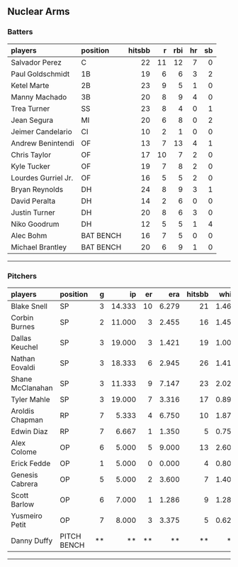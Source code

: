 ## Nuclear Arms

### Batters

 
|players             |position  | hitsbb|  r| rbi| hr| sb| 
|:-------------------|:---------|------:|--:|---:|--:|--:| 
|Salvador Perez      |C         |     22| 11|  12|  7|  0| 
|Paul Goldschmidt    |1B        |     19|  6|   6|  3|  2| 
|Ketel Marte         |2B        |     23|  9|   5|  1|  0| 
|Manny Machado       |3B        |     20|  8|   9|  4|  0| 
|Trea Turner         |SS        |     23|  8|   4|  0|  1| 
|Jean Segura         |MI        |     20|  6|   8|  0|  2| 
|Jeimer Candelario   |CI        |     10|  2|   1|  0|  0| 
|Andrew Benintendi   |OF        |     13|  7|  13|  4|  1| 
|Chris Taylor        |OF        |     17| 10|   7|  2|  0| 
|Kyle Tucker         |OF        |     19|  7|   8|  2|  0| 
|Lourdes Gurriel Jr. |OF        |     16|  5|   5|  2|  0| 
|Bryan Reynolds      |DH        |     24|  8|   9|  3|  1| 
|David Peralta       |DH        |     14|  2|   6|  0|  0| 
|Justin Turner       |DH        |     20|  8|   6|  3|  0| 
|Niko Goodrum        |DH        |     12|  5|   5|  1|  4| 
|Alec Bohm           |BAT BENCH |     16|  7|   5|  0|  0| 
|Michael Brantley    |BAT BENCH |     20|  6|   9|  1|  0| 


* * *

### Pitchers

 
|players          |position    |  g|     ip| er|   era| hitsbb|  whip| so|  w| sv| 
|:----------------|:-----------|--:|------:|--:|-----:|------:|-----:|--:|--:|--:| 
|Blake Snell      |SP          |  3| 14.333| 10| 6.279|     21| 1.465| 15|  1|  0| 
|Corbin Burnes    |SP          |  2| 11.000|  3| 2.455|     16| 1.455| 21|  1|  0| 
|Dallas Keuchel   |SP          |  3| 19.000|  3| 1.421|     19| 1.000| 16|  2|  0| 
|Nathan Eovaldi   |SP          |  3| 18.333|  6| 2.945|     26| 1.418| 16|  1|  0| 
|Shane McClanahan |SP          |  3| 11.333|  9| 7.147|     23| 2.029| 14|  0|  0| 
|Tyler Mahle      |SP          |  3| 19.000|  7| 3.316|     17| 0.895| 26|  3|  0| 
|Aroldis Chapman  |RP          |  7|  5.333|  4| 6.750|     10| 1.875|  7|  0|  3| 
|Edwin Diaz       |RP          |  7|  6.667|  1| 1.350|      5| 0.750| 10|  0|  5| 
|Alex Colome      |OP          |  6|  5.000|  5| 9.000|     13| 2.600|  4|  0|  0| 
|Erick Fedde      |OP          |  1|  5.000|  0| 0.000|      4| 0.800|  7|  1|  0| 
|Genesis Cabrera  |OP          |  5|  5.000|  2| 3.600|      7| 1.400|  7|  0|  0| 
|Scott Barlow     |OP          |  6|  7.000|  1| 1.286|      9| 1.286|  7|  0|  1| 
|Yusmeiro Petit   |OP          |  7|  8.000|  3| 3.375|      5| 0.625|  1|  0|  1| 
|Danny Duffy      |PITCH BENCH | **|     **| **|    **|     **|    **| **| **| **| 


* * *


